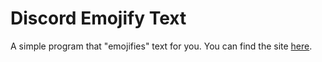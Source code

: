 # Discord Emojify Text

A simple program that "emojifies" text for you. You can find the site [here](https://thepeeps191.github.io/discord-emojify-text/).
